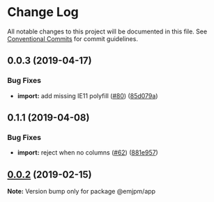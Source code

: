 # Change Log

All notable changes to this project will be documented in this file.
See [Conventional Commits](https://conventionalcommits.org) for commit guidelines.

## 0.0.3 (2019-04-17)


### Bug Fixes

* **import:** add missing IE11 polyfill ([#80](https://github.com/SocialGouv/emjpm/issues/80)) ([85d079a](https://github.com/SocialGouv/emjpm/commit/85d079a))



## 0.1.1 (2019-04-08)


### Bug Fixes

* **import:** reject when no columns ([#62](https://github.com/SocialGouv/emjpm/issues/62)) ([881e957](https://github.com/SocialGouv/emjpm/commit/881e957))





## [0.0.2](https://github.com/SocialGouv/emjpm/compare/v0.0.1...v0.0.2) (2019-02-15)

**Note:** Version bump only for package @emjpm/app
